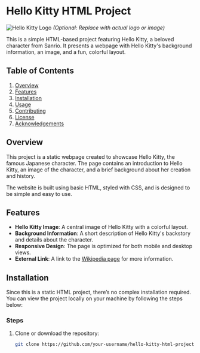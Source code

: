 # Hello Kitty HTML Project

![Hello Kitty Logo](path/to/hello-kitty-logo.png)  *(Optional: Replace with actual logo or image)*

This is a simple HTML-based project featuring Hello Kitty, a beloved character from Sanrio. It presents a webpage with Hello Kitty's background information, an image, and a fun, colorful layout.

## Table of Contents

1. [Overview](#overview)
2. [Features](#features)
3. [Installation](#installation)
4. [Usage](#usage)
5. [Contributing](#contributing)
6. [License](#license)
7. [Acknowledgements](#acknowledgements)

## Overview

This project is a static webpage created to showcase Hello Kitty, the famous Japanese character. The page contains an introduction to Hello Kitty, an image of the character, and a brief background about her creation and history.

The website is built using basic HTML, styled with CSS, and is designed to be simple and easy to use.

## Features

- **Hello Kitty Image**: A central image of Hello Kitty with a colorful layout.
- **Background Information**: A short description of Hello Kitty's backstory and details about the character.
- **Responsive Design**: The page is optimized for both mobile and desktop views.
- **External Link**: A link to the [Wikipedia page](https://en.wikipedia.org/wiki/Hello_Kitty) for more information.

## Installation

Since this is a static HTML project, there’s no complex installation required. You can view the project locally on your machine by following the steps below:

### Steps

1. Clone or download the repository:
   ```bash
   git clone https://github.com/your-username/hello-kitty-html-project.git
